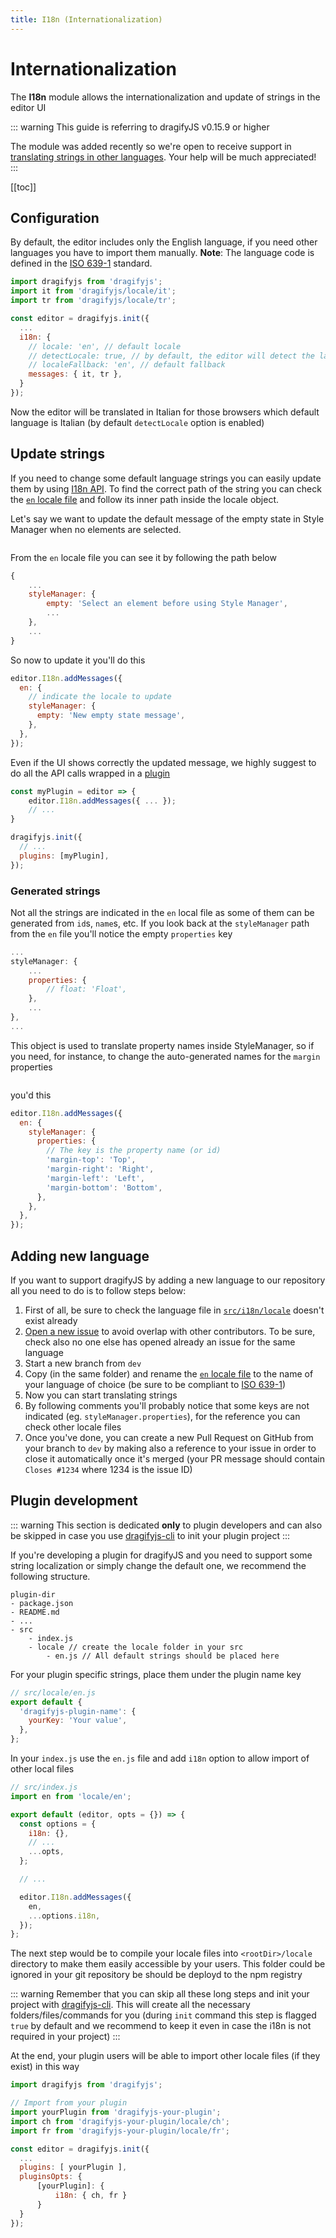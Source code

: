 ```yaml
---
title: I18n (Internationalization)
---
```


# Internationalization

The **I18n** module allows the internationalization and update of strings in the editor UI

::: warning
This guide is referring to dragifyJS v0.15.9 or higher

The module was added recently so we're open to receive support in [translating strings in other languages](#adding-new-language). Your help will be much appreciated!
:::

[[toc]]

## Configuration

By default, the editor includes only the English language, if you need other languages you have to import them manually.
**Note**: The language code is defined in the [ISO 639-1] standard.

```js
import dragifyjs from 'dragifyjs';
import it from 'dragifyjs/locale/it';
import tr from 'dragifyjs/locale/tr';

const editor = dragifyjs.init({
  ...
  i18n: {
    // locale: 'en', // default locale
    // detectLocale: true, // by default, the editor will detect the language
    // localeFallback: 'en', // default fallback
    messages: { it, tr },
  }
});
```

Now the editor will be translated in Italian for those browsers which default language is Italian (by default `detectLocale` option is enabled)

## Update strings

If you need to change some default language strings you can easily update them by using [I18n API](/api/i18n.html).
To find the correct path of the string you can check the [`en` locale file] and follow its inner path inside the locale object.

Let's say we want to update the default message of the empty state in Style Manager when no elements are selected.

<img :src="$withBase('/sm-empty-state.jpg')">

From the `en` locale file you can see it by following the path below

```js
{
    ...
    styleManager: {
        empty: 'Select an element before using Style Manager',
        ...
    },
    ...
}
```

So now to update it you'll do this

```js
editor.I18n.addMessages({
  en: {
    // indicate the locale to update
    styleManager: {
      empty: 'New empty state message',
    },
  },
});
```

Even if the UI shows correctly the updated message, we highly suggest to do all the API calls wrapped in a [plugin](Plugins.html)

```js
const myPlugin = editor => {
    editor.I18n.addMessages({ ... });
    // ...
}

dragifyjs.init({
  // ...
  plugins: [myPlugin],
});
```

### Generated strings

Not all the strings are indicated in the `en` local file as some of them can be generated from `id`s, `name`s, etc.
If you look back at the `styleManager` path from the `en` file you'll notice the empty `properties` key

```js
...
styleManager: {
    ...
    properties: {
        // float: 'Float',
    },
    ...
},
...
```

This object is used to translate property names inside StyleManager, so if you need, for instance, to change the auto-generated names for the `margin` properties

<img :src="$withBase('/margin-strings.jpg')">

you'd this

```js
editor.I18n.addMessages({
  en: {
    styleManager: {
      properties: {
        // The key is the property name (or id)
        'margin-top': 'Top',
        'margin-right': 'Right',
        'margin-left': 'Left',
        'margin-bottom': 'Bottom',
      },
    },
  },
});
```

<!--
### Updates post rendering

If you try to update strings, by using API, once the UI is rendered you'll see no changes.
...
We need to find the way to update the UI
-->

## Adding new language

If you want to support dragifyJS by adding a new language to our repository all you need to do is to follow steps below:

1. First of all, be sure to check the language file in [`src/i18n/locale`](https://github.com/dragifyJS/dragifyjs/blob/master/src/i18n/locale) doesn't exist already
1. [Open a new issue](https://github.com/dragifyJS/dragifyjs/issues/new?title=XX%20Language%20support) to avoid overlap with other contributors. To be sure, check also no one else has opened already an issue for the same language
1. Start a new branch from `dev`
1. Copy (in the same folder) and rename the [`en` locale file] to the name of your language of choice (be sure to be compliant to [ISO 639-1])
1. Now you can start translating strings
1. By following comments you'll probably notice that some keys are not indicated (eg. `styleManager.properties`), for the reference you can check other locale files
1. Once you've done, you can create a new Pull Request on GitHub from your branch to `dev` by making also a reference to your issue in order to close it automatically once it's merged (your PR message should contain `Closes #1234` where 1234 is the issue ID)

## Plugin development

::: warning
This section is dedicated **only** to plugin developers and can also be skipped in case you use [dragifyjs-cli](https://github.com/dragifyJS/cli) to init your plugin project
:::

If you're developing a plugin for dragifyJS and you need to support some string localization or simply change the default one, we recommend the following structure.

```
plugin-dir
- package.json
- README.md
- ...
- src
    - index.js
    - locale // create the locale folder in your src
        - en.js // All default strings should be placed here
```

For your plugin specific strings, place them under the plugin name key

```js
// src/locale/en.js
export default {
  'dragifyjs-plugin-name': {
    yourKey: 'Your value',
  },
};
```

In your `index.js` use the `en.js` file and add `i18n` option to allow import of other local files

```js
// src/index.js
import en from 'locale/en';

export default (editor, opts = {}) => {
  const options = {
    i18n: {},
    // ...
    ...opts,
  };

  // ...

  editor.I18n.addMessages({
    en,
    ...options.i18n,
  });
};
```

The next step would be to compile your locale files into `<rootDir>/locale` directory to make them easily accessible by your users. This folder could be ignored in your git repository be should be deployd to the npm registry

::: warning
Remember that you can skip all these long steps and init your project with [dragifyjs-cli](https://github.com/dragifyJS/cli). This will create all the necessary folders/files/commands for you (during `init` command this step is flagged `true` by default and we recommend to keep it even in case the i18n is not required in your project)
:::

At the end, your plugin users will be able to import other locale files (if they exist) in this way

```js
import dragifyjs from 'dragifyjs';

// Import from your plugin
import yourPlugin from 'dragifyjs-your-plugin';
import ch from 'dragifyjs-your-plugin/locale/ch';
import fr from 'dragifyjs-your-plugin/locale/fr';

const editor = dragifyjs.init({
  ...
  plugins: [ yourPlugin ],
  pluginsOpts: {
      [yourPlugin]: {
          i18n: { ch, fr }
      }
  }
});
```

[ISO 639-1]: https://en.wikipedia.org/wiki/List_of_ISO_639-1_codes
[`en` locale file]: https://github.com/dragifyJS/dragifyjs/blob/master/src/i18n/locale/en.js

